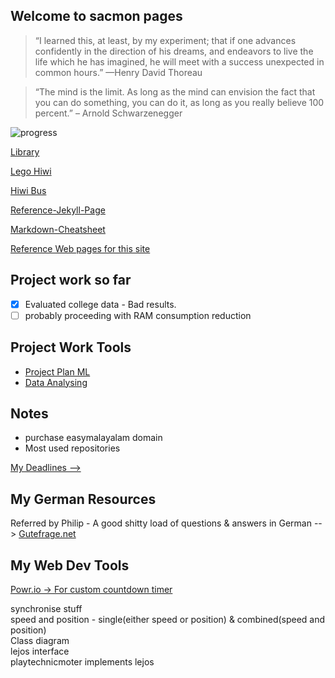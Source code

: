 ## Welcome to sacmon pages

> “I learned this, at least, by my experiment; that if one advances confidently in the direction of his dreams, and endeavors to live the life which he has imagined, he will meet with a success unexpected in common hours.” —Henry David Thoreau

> “The mind is the limit. As long as the mind can envision the fact that you can do something, you can do it, as long as you really believe 100 percent.” – Arnold Schwarzenegger

![progress](https://progress-bar.dev/71/?title=days_left_to_complete_project_21)

[Library](./Library.md)

[Lego Hiwi](./lego_hiwi.md)

[Hiwi Bus](./hiwi_bus.md)

[Reference-Jekyll-Page](./reference-jekyll.md)


[Markdown-Cheatsheet](https://github.com/adam-p/markdown-here/wiki/Markdown-Cheatsheet)

[Reference Web pages for this site](https://github.com/nicolas-van/easy-markdown-to-github-pages)

## Project work so far
- [x] Evaluated college data - Bad results.
- [ ] probably proceeding with RAM consumption reduction

## Project Work Tools
+ [Project Plan ML](https://www.notion.so/Project-Plan-ML-2cf867e8ad184c1a9e1cdc716dc2d16a)
+ [Data Analysing](https://docs.google.com/spreadsheets/d/12WxnLtQtnPFIIHaeRpjMtQPJy4w857fcma15PrV85zU/edit#gid=664785351)

## Notes
+ purchase easymalayalam domain
+ Most used repositories 


[My Deadlines --> ](https://www.sachinkmohan.com/now)


## My German Resources
Referred by Philip - A good shitty load of questions & answers in German --> [Gutefrage.net](https://www.gutefrage.net/)

## My Web Dev Tools
[Powr.io -> For custom countdown timer](https://www.powr.io/)


synchronise stuff  
speed and position - single(either speed or position) & combined(speed and position)  
Class diagram  
lejos interface  
playtechnicmoter implements lejos  

